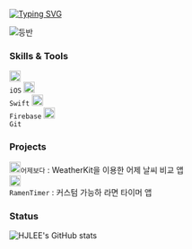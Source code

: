 [![Typing SVG](https://readme-typing-svg.demolab.com?font=Roboto+slab&size=40&color=673D0C&center=true&vCenter=true&repeat=false&width=435&height=70&lines=HJ+LEE's+profile)](https://git.io/typing-svg)

![등반](https://user-images.githubusercontent.com/98086074/215005917-c816587b-7b13-4d14-90df-1b0711a80299.jpeg)


### Skills & Tools
<code><img alt = "iOS" height="20" src="https://cdn-icons-png.flaticon.com/512/831/831329.png"> iOS</code>
<code><img alt = "Swift" height="20" src="https://cdn-icons-png.flaticon.com/512/5968/5968371.png"> Swift</code>
<code><img alt = "Firebase" height="20" src="https://img.icons8.com/color/512/firebase.png"> Firebase</code>
<code><img alt = "Git" height="20" src="https://cdn-icons-png.flaticon.com/512/6878/6878120.png"> Git</code>

### Projects
<code><img alt = "어제보다" height="20" src="https://user-images.githubusercontent.com/98086074/215006218-1279baf9-6a18-424a-bf03-b0d12298342d.png">어제보다</code> : WeatherKit을 이용한 어제 날씨 비교 앱<br>
<code><img alt = "RamenTimer" height="20" src="https://user-images.githubusercontent.com/98086074/215006312-07873830-9255-4972-ba7f-89266e2e2230.png"> RamenTimer</code> : 커스텀 가능하 라면 타이머 앱

### Status
![HJLEE's GitHub stats](https://github-readme-stats.vercel.app/api?username=HJLee-22&show_icons=true&theme=swift)
